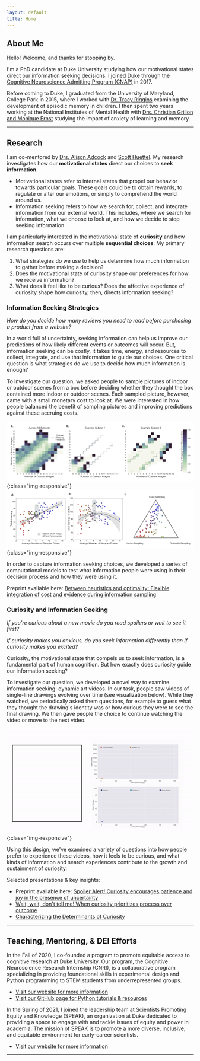 ```yaml
---
layout: default
title: Home
---
```


## About Me  

Hello! Welcome, and thanks for stopping by.

I'm a PhD candidate at Duke University studying how our motivational states direct our information seeking decisions. I joined Duke through the [Cognitive Neuroscience Admitting Program (CNAP)](https://dibs.duke.edu/education/graduate/cnap) in 2017.

Before coming to Duke, I graduated from the University of Maryland, College Park in 2015, where I worked with [Dr. Tracy Riggins](http://ncdl.umd.edu/index.html) examining the development of episodic memory in children. I then spent two years working at the National Institutes of Mental Health with [Drs. Christian Grillon and Monique Ernst](https://www.nimh.nih.gov/research/research-conducted-at-nimh/research-areas/clinics-and-labs/snfa) studying the impact of anxiety of learning and memory.

----

## Research
I am co-mentored by [Drs. Alison Adcock](https://www.adcocklab.org/) and [Scott Huettel](https://sites.duke.edu/huettellab/). My research investigates how our **motivational states** direct our choices to **seek information**.

- Motivational states refer to internal states that propel our behavior towards particular goals. These goals could be to obtain rewards, to regulate or alter our emotions, or simply to comprehend the world around us.
- Information seeking refers to how we search for, collect, and integrate information from our external world. This includes, where we search for information, what we choose to look at, and how we decide to stop seeking information.

I am particularly interested in the motivational state of **curiosity** and how information search occurs over multiple **sequential choices**. My primary research questions are:

1. What strategies do we use to help us determine how much information to gather before making a decision?
2. Does the motivational state of curiosity shape our preferences for how we receive information?
3. What does it feel like to be curious? Does the affective experience of curiosity shape how curiosity, then, directs information seeking?

### Information Seeking Strategies 
_How do you decide how many reviews you need to read before purchasing a product from a website?_

In a world full of uncertainty, seeking information can help us improve our predictions of how likely different events or outcomes will occur. But, information seeking can be costly, it takes time, energy, and resources to collect, integrate, and use that information to guide our choices. One critical question is what strategies do we use to decide how much information is enough?

To investigate our question, we asked people to sample pictures of indoor or outdoor scenes from a box before deciding whether they thought the box contained more indoor or outdoor scenes. Each sampled picture, however, came with a small monetary cost to look at. We were interested in how people balanced the benefit of sampling pictures and improving predictions against these accruing costs.

![DataViz1](/public/assets/conditional_stopping.png){:class="img-responsive"} 
![DataViz1](/public/assets/task_descriptives.png){:class="img-responsive"} 

In order to capture information seeking choices, we developed a series of computational models to test what information people were using in their decision process and how they were using it.

Preprint available here: [Between heuristics and optimality: Flexible integration of cost and evidence during information sampling](https://www.biorxiv.org/content/10.1101/2022.05.17.492355v2)


### Curiosity and Information Seeking
_If you're curious about a new movie do you read spoilers or wait to see it first?_

_If curiosity makes you anxious, do you seek information differently than if curiosity makes you excited?_

Curiosity, the motivational state that compels us to seek information, is a fundamental part of human cognition. But how exactly does curiosity guide our information seeking?

To investigate our question, we developed a novel way to examine information seeking: dynamic art videos. In our task, people saw videos of single-line drawings evolving over time (see visualization below). While they watched, we periodically asked them questions, for example to guess what they thought the drawing's identity was or how curious they were to see the final drawing. We then gave people the choice to continue watching the video or move to the next video.

![DataViz2](/public/assets/data_viz.gif){:class="img-responsive"} 

Using this design, we've examined a variety of questions into how people prefer to experience these videos, how it feels to be curious, and what kinds of information and search experiences contribute to the growth and sustainment of curiosity.

Selected presentations & key insights:
- Preprint available here: [Spoiler Alert! Curiosity encourages patience and joy in the presence of uncertainty](https://psyarxiv.com/x5hgc)
- [Wait, wait, don't tell me! When curiosity prioritizes process over outcome](/public/assets/SNE21_poster.pdf)
- [Characterizing the Determinants of Curiosity](/public/assets/aps_2019.pdf)

----

## Teaching, Mentoring, & DEI Efforts
In the Fall of 2020, I co-founded a program to promote equitable access to cognitive research at Duke University. Our program, the Cognitive Neuroscience Research Internship (CNRI), is a collaborative program specializing in providing foundational skills in experimental design and Python programming to STEM students from underrepresented groups.

- [Visit our website for more information](https://sites.duke.edu/cogneuroresearchinternship/)
- [Visit our GitHub page for Python tutorials & resources](https://github.com/Duke-CNRI)

In the Spring of 2021, I joined the leadership team at Scientists Promoting Equity and Knowledge (SPEAK), an organization at Duke dedicated to providing a space to engage with and tackle issues of equity and power in academia. The mission of SPEAK is to promote a more diverse, inclusive, and equitable environment for early-career scientists.

- [Visit our website for more information](https://sites.duke.edu/speak/)

----